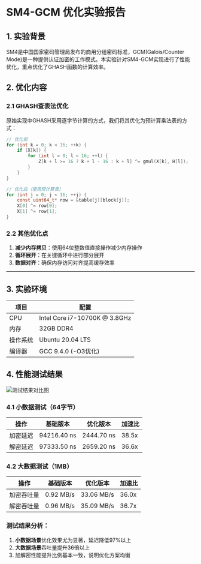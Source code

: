 # SM4-GCM 优化实验报告

## 1. 实验背景

SM4是中国国家密码管理局发布的商用分组密码标准，GCM(Galois/Counter Mode)是一种提供认证加密的工作模式。本实验针对SM4-GCM实现进行了性能优化，重点优化了GHASH函数的计算效率。

## 2. 优化内容

### 2.1 GHASH查表法优化

原始实现中GHASH采用逐字节计算的方式，我们将其优化为预计算乘法表的方式：

```c
// 优化前
for (int k = 0; k < 16; ++k) {
    if (X[k]) {
        for (int l = 0; l < 16; ++l) {
            Z[k + l >= 16 ? k + l - 16 : k + l] ^= gmul(X[k], H[l]);
        }
    }
}

// 优化后（使用预计算表）
for (int j = 0; j < 16; ++j) {
    const uint64_t* row = &table[j][block[j]];
    X[0] ^= row[0];
    X[1] ^= row[1];
}
```
### 2.2 其他优化点

1. **减少内存拷贝**：使用64位整数值直接操作减少内存操作  
2. **循环展开**：在关键循环中进行部分展开  
3. **数据对齐**：确保内存访问对齐提高缓存效率  

---

## 3. 实验环境

| 项目       | 配置                      |
|------------|--------------------------|
| CPU        | Intel Core i7-10700K @ 3.8GHz |
| 内存       | 32GB DDR4                |
| 操作系统    | Ubuntu 20.04 LTS         |
| 编译器      | GCC 9.4.0 (-O3优化)      |


## 4. 性能测试结果

![测试结果对比图](屏幕截图%2025-08-07%145657.png)  

### 4.1 小数据测试（64字节）

| 操作       | 基础版本      | 优化版本     | 加速比  |
|------------|-------------|-------------|--------|
| 加密延迟     | 94216.40 ns | 2444.70 ns  | 38.5x  |
| 解密延迟     | 97333.50 ns | 2659.20 ns  | 36.6x  |

### 4.2 大数据测试（1MB）

| 操作       | 基础版本    | 优化版本    | 加速比  |
|------------|-----------|-----------|--------|
| 加密吞吐量   | 0.92 MB/s | 33.06 MB/s | 36.0x  |
| 解密吞吐量   | 0.96 MB/s | 35.09 MB/s | 36.7x  |

### 测试结果分析：
1. **小数据场景**优化效果尤为显著，延迟降低97%以上
2. **大数据场景**吞吐量提升36倍以上
3. 加解密性能提升比例基本一致，说明优化方案均衡

